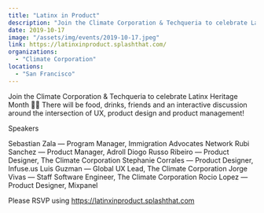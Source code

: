 ```yaml
---
title: "Latinx in Product"
description: "Join the Climate Corporation & Techqueria to celebrate Latinx Heritage Month "
date: 2019-10-17
image: "/assets/img/events/2019-10-17.jpeg"
link: https://latinxinproduct.splashthat.com/
organizations:
  - "Climate Corporation"
locations:
  - "San Francisco"
---
```


Join the Climate Corporation & Techqueria to celebrate Latinx Heritage Month 💃🏽
There will be food, drinks, friends and an interactive discussion around the intersection of UX, product design and product management!

Speakers

Sebastian Zala — Program Manager, Immigration Advocates Network
Rubi Sanchez — Product Manager, Adroll
Diogo Russo Ribeiro — Product Designer, The Climate Corporation
Stephanie Corrales — Product Designer, Infuse.us
Luis Guzman — Global UX Lead, The Climate Corporation
Jorge Vivas — Staff Software Engineer, The Climate Corporation
Rocio Lopez — Product Designer, Mixpanel

Please RSVP using https://latinxinproduct.splashthat.com